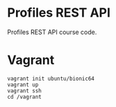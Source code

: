 # Profiles REST API

Profiles REST API course code.


# Vagrant
```shell
vagrant init ubuntu/bionic64
vagrant up
vagrant ssh
cd /vagrant
```
